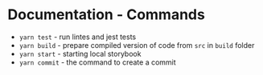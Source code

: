 # Documentation - Commands

- `yarn test` - run lintes and jest tests
- `yarn build` - prepare compiled version of code from `src` in `build` folder
- `yarn start` - starting local storybook
- `yarn commit` - the command to create a commit
